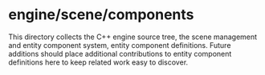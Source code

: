 # engine/scene/components

This directory collects the C++ engine source tree, the scene management and entity component system, entity component definitions.
Future additions should place additional contributions to entity component definitions here to keep related work easy to discover.
